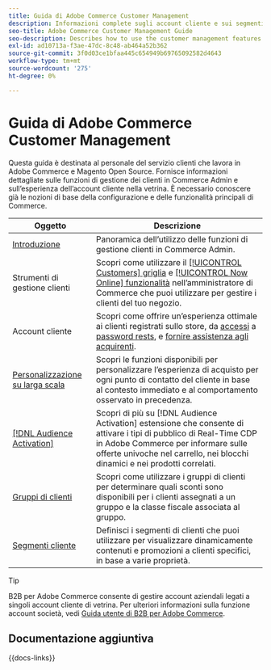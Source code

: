 ```yaml
---
title: Guida di Adobe Commerce Customer Management
description: Informazioni complete sugli account cliente e sui segmenti per gli amministratori di Adobe Commerce e di Magento Open Source, inclusa la configurazione.
seo-title: Adobe Commerce Customer Management Guide
seo-description: Describes how to use the customer management features in Adobe Commerce or Magento Open Source.
exl-id: ad10713a-f3ae-47dc-8c48-ab464a52b362
source-git-commit: 3f0d03ce1bfaa445c654949b69765092582d4643
workflow-type: tm+mt
source-wordcount: '275'
ht-degree: 0%

---
```



# Guida di Adobe Commerce Customer Management

Questa guida è destinata al personale del servizio clienti che lavora in Adobe Commerce e Magento Open Source. Fornisce informazioni dettagliate sulle funzioni di gestione dei clienti in Commerce Admin e sull’esperienza dell’account cliente nella vetrina. È necessario conoscere già le nozioni di base della configurazione e delle funzionalità principali di Commerce.

| Oggetto | Descrizione |
| ------- | ----------- |
| [Introduzione](customers-introduction.md) | Panoramica dell’utilizzo delle funzioni di gestione clienti in Commerce Admin. |
| Strumenti di gestione clienti | Scopri come utilizzare il [[!UICONTROL Customers] griglia](customers-all.md) e [[!UICONTROL Now Online] funzionalità](now-online.md) nell’amministratore di Commerce che puoi utilizzare per gestire i clienti del tuo negozio. |
| Account cliente | Scopri come offrire un’esperienza ottimale ai clienti registrati sullo store, da [accessi](login-landing-page.md) a [password rests](password-reset.md), e [fornire assistenza agli acquirenti](login-as-customer.md). |
| [Personalizzazione su larga scala](personalize-scale.md) | Scopri le funzioni disponibili per personalizzare l’esperienza di acquisto per ogni punto di contatto del cliente in base al contesto immediato e al comportamento osservato in precedenza. |
| [[!DNL Audience Activation]](audience-activation.md) | Scopri di più su [!DNL Audience Activation] estensione che consente di attivare i tipi di pubblico di Real-Time CDP in Adobe Commerce per informare sulle offerte univoche nel carrello, nei blocchi dinamici e nei prodotti correlati. |
| [Gruppi di clienti](customer-groups.md) | Scopri come utilizzare i gruppi di clienti per determinare quali sconti sono disponibili per i clienti assegnati a un gruppo e la classe fiscale associata al gruppo. |
| [Segmenti cliente](customer-segments.md) | Definisci i segmenti di clienti che puoi utilizzare per visualizzare dinamicamente contenuti e promozioni a clienti specifici, in base a varie proprietà. |

>[!TIP]
>
>B2B per Adobe Commerce consente di gestire account aziendali legati a singoli account cliente di vetrina. Per ulteriori informazioni sulla funzione account società, vedi [Guida utente di B2B per Adobe Commerce](../b2b/account-companies.md).

## Documentazione aggiuntiva

{{docs-links}}

